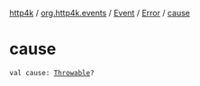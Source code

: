 [http4k](../../../index.md) / [org.http4k.events](../../index.md) / [Event](../index.md) / [Error](index.md) / [cause](./cause.md)

# cause

`val cause: `[`Throwable`](https://kotlinlang.org/api/latest/jvm/stdlib/kotlin/-throwable/index.html)`?`